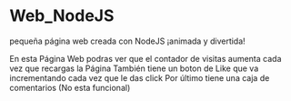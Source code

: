 # Web_NodeJS
pequeña página web creada con NodeJS ¡animada y divertida!

En esta Página Web podras ver que el contador de visitas aumenta cada vez que recargas la Página
También tiene un boton de Like que va incrementando cada vez que le das click
Por último tiene una caja de comentarios (No esta funcional)


